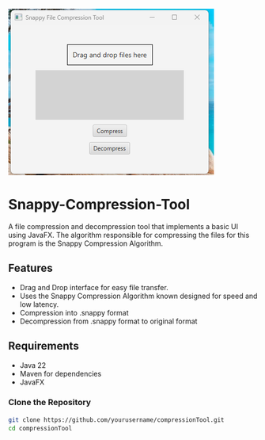 ![Snappy Compression Tool Screenshot](./Screenshot%202024-11-16%20182631.png)


# Snappy-Compression-Tool
A file compression and decompression tool that implements a basic UI using JavaFX. The algorithm responsible for compressing the files for this program is the Snappy Compression Algorithm.

## Features
- Drag and Drop interface for easy file transfer.
- Uses the Snappy Compression Algorithm known designed for speed and low latency.
- Compression into .snappy format
- Decompression from .snappy format to original format

## Requirements
- Java 22
- Maven for dependencies
- JavaFX

### Clone the Repository

```bash
git clone https://github.com/yourusername/compressionTool.git
cd compressionTool
```
